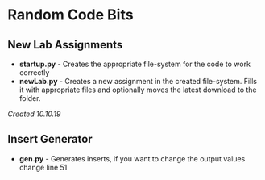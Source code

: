 # Random Code Bits

## New Lab Assignments

 - **startup.py** - Creates the appropriate file-system for the code to work correctly
 - **newLab.py** - Creates a new assignment in the created file-system. Fills it with appropriate files and optionally moves the latest download to the folder.

*Created 10.10.19*

## Insert Generator

- **gen.py** - Generates inserts, if you want to change the output values change line 51
